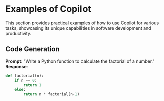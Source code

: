# Examples of Copilot

This section provides practical examples of how to use Copilot for various tasks, showcasing its unique capabilities in software development and productivity.

## Code Generation
**Prompt**: "Write a Python function to calculate the factorial of a number."
**Response**: 
```python
def factorial(n):
    if n == 0:
        return 1
    else:
        return n * factorial(n-1)

